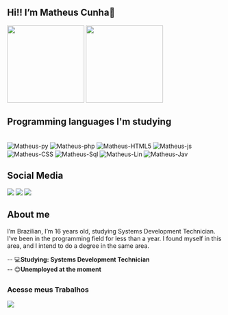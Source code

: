 ## Hi!! I’m Matheus Cunha👋
<div>
  <a href="https://beacons.ai/Matheuslcnh"></a>
  <img height="180em" src="https://github-readme-stats.vercel.app/api?username=Matheuslcnh&show_icons=true&theme=radical&include_all_commits=true&count_private=true"/>
  <img height="180em" src="https://github-readme-stats.vercel.app/api/top-langs/?username=Matheuslcnh&layout=compact&langs_count=16&theme=radical"/>
</div>
<h2>Programming languages ​​I'm studying</h2>
<div style="display: inline-block"><br>
  <img align="center" alt="Matheus-py" src="https://img.shields.io/badge/Python-14354C?style=for-the-badge&logo=python&logoColor=white" />
  <img align="center" alt="Matheus-php" src="https://img.shields.io/badge/PHP-777BB4?style=for-the-badge&logo=php&logoColor=white" />
  <img align="center" alt="Matheus-HTML5" src="https://img.shields.io/badge/HTML5-E34F26?style=for-the-badge&logo=html5&logoColor=white" />
  <img align="center" alt="Matheus-js" src="https://img.shields.io/badge/JavaScript-F7DF1E?style=for-the-badge&logo=javascript&logoColor=black" />
  <img align="center" alt="Matheus-CSS" src="https://img.shields.io/badge/CSS3-1572B6?style=for-the-badge&logo=css3&logoColor=white"/> 
  <img align="center" alt="Matheus-Sql" src="https://img.shields.io/badge/MySQL-00000F?style=for-the-badge&logo=mysql&logoColor=white"/> 
  <img align="center" alt="Matheus-Lin" src="https://img.shields.io/badge/Linux-333333?style=for-the-badge&logo=linux&logoColor=white"/>
  <img align="center" alt="Matheus-Jav" src="https://img.shields.io/badge/Java-ED8B00?style=for-the-badge&logo=openjdk&logoColor=white"/>
</div>

 ##
 
<h2>Social Media</h2>
  
<div>
  <a href="https://www.instagram.com/_23matusy/" target="_blank"><img src="https://img.shields.io/badge/Instagram-E4405F?style=for-the-badge&logo=instagram&logoColor=white" target="_blank" /></a>
  <a href="https://github.com/Matheuslcnh/" target="_blank"><img src="https://img.shields.io/badge/GitHub-100000?style=for-the-badge&logo=github&logoColor=white" target="_blank" /></a>
  <a href="https://www.linkedin.com/in/matheus-louren%C3%A7o-cunha-5b05242b5/" target="_blank"><img src="https://img.shields.io/badge/LinkedIn-0077B5?style=for-the-badge&logo=linkedin&logoColor=white" target="_blank" /></a>
  
</div>

##
<h2>About me</h2>
I’m Brazilian, I’m 16 years old, studying Systems Development Technician. I’ve been in the programming field for less than a year. I found myself in this area, and I intend to do a degree in the same area.<br>
<p></p>
-- 💻<strong>Studying: Systems Development Technician</strong><br>
-- 😊<strong>Unemployed at the moment</strong>

##
<h3>Acesse meus Trabalhos</h3>
<a href="https://matheuslcnh.github.io/Myrepos/" target="_blank"><img src="https://img.shields.io/badge/website-000000?style=for-the-badge&logo=About.me&logoColor=white" target="_blank" /></a>

          
